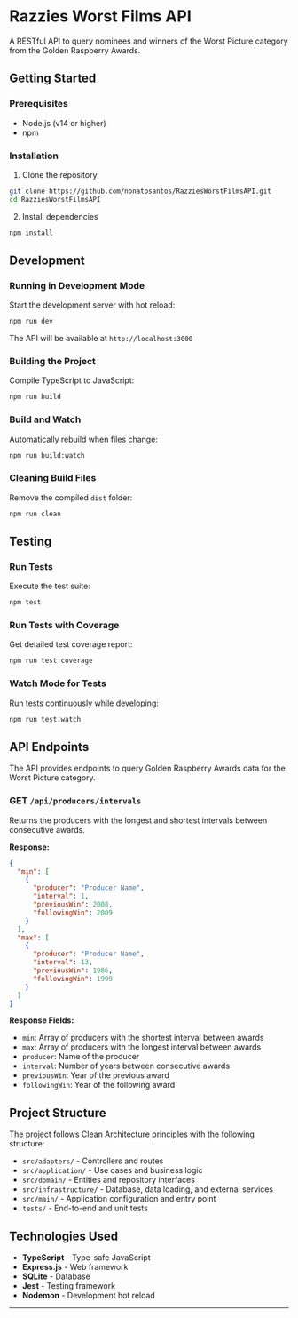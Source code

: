 # Razzies Worst Films API

A RESTful API to query nominees and winners of the Worst Picture category from the Golden Raspberry Awards.

## Getting Started

### Prerequisites

- Node.js (v14 or higher)
- npm

### Installation

1. Clone the repository

```bash
git clone https://github.com/nonatosantos/RazziesWorstFilmsAPI.git
cd RazziesWorstFilmsAPI
```

2. Install dependencies

```bash
npm install
```

## Development

### Running in Development Mode

Start the development server with hot reload:

```bash
npm run dev
```

The API will be available at `http://localhost:3000`

### Building the Project

Compile TypeScript to JavaScript:

```bash
npm run build
```

### Build and Watch

Automatically rebuild when files change:

```bash
npm run build:watch
```

### Cleaning Build Files

Remove the compiled `dist` folder:

```bash
npm run clean
```

## Testing

### Run Tests

Execute the test suite:

```bash
npm test
```

### Run Tests with Coverage

Get detailed test coverage report:

```bash
npm run test:coverage
```

### Watch Mode for Tests

Run tests continuously while developing:

```bash
npm run test:watch
```

## API Endpoints

The API provides endpoints to query Golden Raspberry Awards data for the Worst Picture category.

### GET `/api/producers/intervals`

Returns the producers with the longest and shortest intervals between consecutive awards.

**Response:**

```json
{
  "min": [
    {
      "producer": "Producer Name",
      "interval": 1,
      "previousWin": 2008,
      "followingWin": 2009
    }
  ],
  "max": [
    {
      "producer": "Producer Name",
      "interval": 13,
      "previousWin": 1986,
      "followingWin": 1999
    }
  ]
}
```

**Response Fields:**
- `min`: Array of producers with the shortest interval between awards
- `max`: Array of producers with the longest interval between awards
- `producer`: Name of the producer
- `interval`: Number of years between consecutive awards
- `previousWin`: Year of the previous award
- `followingWin`: Year of the following award

## Project Structure

The project follows Clean Architecture principles with the following structure:

- `src/adapters/` - Controllers and routes
- `src/application/` - Use cases and business logic
- `src/domain/` - Entities and repository interfaces
- `src/infrastructure/` - Database, data loading, and external services
- `src/main/` - Application configuration and entry point
- `tests/` - End-to-end and unit tests

## Technologies Used

- **TypeScript** - Type-safe JavaScript
- **Express.js** - Web framework
- **SQLite** - Database
- **Jest** - Testing framework
- **Nodemon** - Development hot reload

---
